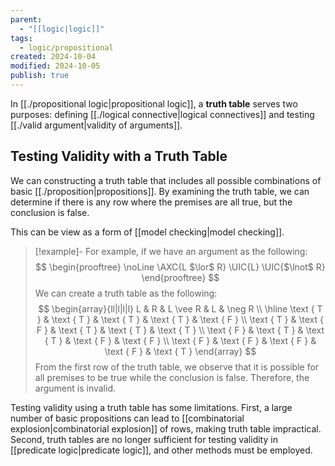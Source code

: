 ```yaml
---
parent:
  - "[[logic|logic]]"
tags:
  - logic/propositional
created: 2024-10-04
modified: 2024-10-05
publish: true
---
```

In [[./propositional logic|propositional logic]], a **truth table** serves two purposes: defining [[./logical connective|logical connectives]] and testing [[./valid argument|validity of arguments]].

## Testing Validity with a Truth Table
We can constructing a truth table that includes all possible combinations of basic [[./proposition|propositions]]. By examining the truth table, we can determine if there is any row where the premises are all true, but the conclusion is false.

This can be view as a form of [[model checking|model checking]].

> [!example]-
> For example, if we have an argument as the following:
> $$
\begin{prooftree} 
\noLine \AXC{L $\lor$ R}
\UIC{L}
\UIC{$\lnot$ R}
\end{prooftree}
> $$
> We can create a truth table as the following:
> $$
\begin{array}{ll|l|l|l}
L & R & L \vee R & L & \neg R \\ \hline
\text { T } & \text { T } & \text { T } & \text { T } & \text { F } \\
\text { T } & \text { F } & \text { T } & \text { T } & \text { T } \\
\text { F } & \text { T } & \text { T } & \text { F } & \text { F } \\
\text { F } & \text { F } & \text { F } & \text { F } & \text { T }
\end{array}
> $$
> From the first row of the truth table, we observe that it is possible for all premises to be true while the conclusion is false. Therefore, the argument is invalid.

Testing validity using a truth table has some limitations. First, a large number of basic propositions can lead to [[combinatorial explosion|combinatorial explosion]] of rows, making truth table impractical. Second, truth tables are no longer sufficient for testing validity in [[predicate logic|predicate logic]], and other methods must be employed.